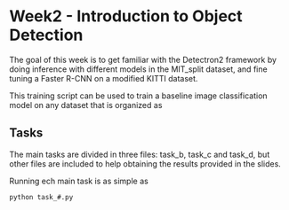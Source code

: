 # Week2 - Introduction to Object Detection

The goal of this week is to get familiar with the Detectron2 framework by doing inference with different models in the MIT_split dataset, and fine tuning a Faster R-CNN on a modified KITTI dataset.

This training script can be used to train a baseline image classification model on any dataset that is organized as

## Tasks

The main tasks are divided in three files: task_b, task_c and task_d, but other files are included to help obtaining the results provided in the slides.

Running ech main task is as simple as

````
python task_#.py
````
